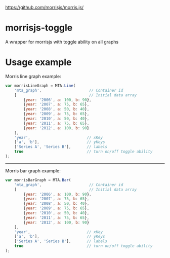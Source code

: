https://github.com/morrisjs/morris.js/

# morrisjs-toggle
A wrapper for morrisjs with toggle ability on all graphs

# Usage example

Morris line graph example:
```javascript
var morrisLineGraph = MTA.Line(
    'mta_graph',                     // Container id
    [                                // Initial data array
        {year: '2006', a: 100, b: 90},
        {year: '2007', a: 75, b: 65},
        {year: '2008', a: 50, b: 40},
        {year: '2009', a: 75, b: 65},
        {year: '2010', a: 50, b: 40},
        {year: '2011', a: 75, b: 65},
        {year: '2012', a: 100, b: 90}
    ],
    'year',                         // xKey
    ['a', 'b'],                     // yKeys
    ['Series A', 'Series B'],       // labels
    true                            // turn on/off toggle ability
);
```

---

Morris bar graph example:
```javascript
var morrisBarGraph = MTA.Bar(
    'mta_graph',                     // Container id
    [                                // Initial data array
        {year: '2006', a: 100, b: 90},
        {year: '2007', a: 75, b: 65},
        {year: '2008', a: 50, b: 40},
        {year: '2009', a: 75, b: 65},
        {year: '2010', a: 50, b: 40},
        {year: '2011', a: 75, b: 65},
        {year: '2012', a: 100, b: 90}
    ],
    'year',                         // xKey
    ['a', 'b'],                     // yKeys
    ['Series A', 'Series B'],       // labels
    true                            // turn on/off toggle ability
);
```


